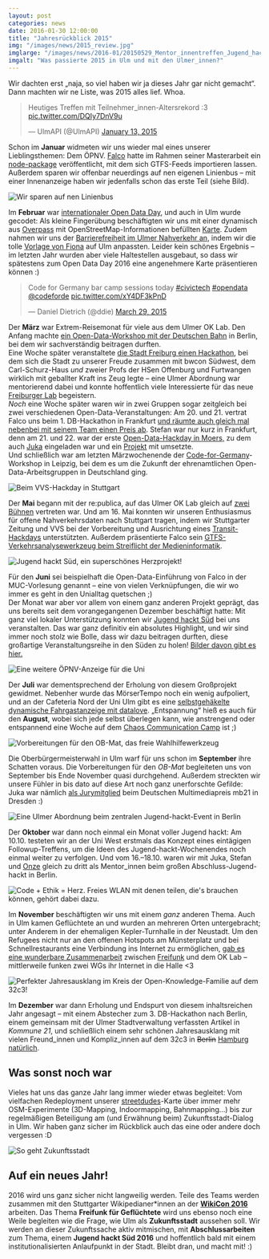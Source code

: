 ```yaml
---
layout: post
categories: news
date: 2016-01-30 12:00:00
title: "Jahresrückblick 2015"
img: "/images/news/2015_review.jpg"
imglarge: "/images/news/2016-01/20150529_Mentor_innentreffen_Jugend_hackt_Sued.jpg"
imgalt: "Was passierte 2015 in Ulm und mit den Ulmer_innen?"
---
```


Wir dachten erst „naja, so viel haben wir ja dieses Jahr gar nicht gemacht“. Dann machten wir ne Liste, was 2015 alles lief. Whoa.

<blockquote class="twitter-tweet" lang="en"><p lang="de" dir="ltr">Heutiges Treffen mit Teilnehmer_innen-Altersrekord :3 <a href="http://t.co/DQIy7DnV9u">pic.twitter.com/DQIy7DnV9u</a></p>&mdash; UlmAPI (@UlmAPI) <a href="https://twitter.com/UlmAPI/status/555066735905505280">January 13, 2015</a></blockquote>
<script async src="//platform.twitter.com/widgets.js" charset="utf-8"></script>

Schon im **Januar** widmeten wir uns wieder mal eines unserer Lieblingsthemen: Dem ÖPNV. [Falco](http://falco.io/) hatte im Rahmen seiner Masterarbeit ein [node-package](https://www.npmjs.com/package/transportation) veröffentlicht, mit dem sich GTFS-Feeds importieren lassen. Außerdem sparen wir offenbar neuerdings auf nen eigenen Linienbus – mit einer Innenanzeige haben wir jedenfalls schon das erste Teil (siehe Bild).

![Wir sparen auf nen Linienbus](/images/news/2016-01/20150327_linienbus.jpg)

Im **Februar** war [internationaler Open Data Day](http://de.opendataday.org/), und auch in Ulm wurde gecodet: Als kleine Fingerübung beschäftigten wir uns mit einer dynamisch aus [Overpass](http://wiki.openstreetmap.org/wiki/Overpass_API) mit OpenStreetMap-Informationen befüllten [Karte](http://www.ulmapi.de/uulm-map). Zudem nahmen wir uns der [Barrierefreiheit im Ulmer Nahverkehr an](http://www.ulmapi.de/access_map/), indem wir die tolle [Vorlage von Fiona](https://github.com/arduina/access_map) auf Ulm anpassten. Leider kein schönes Ergebnis – im letzten Jahr wurden aber viele Haltestellen ausgebaut, so dass wir spätestens zum Open Data Day 2016 eine angenehmere Karte präsentieren können :)

<blockquote class="twitter-tweet" lang="en"><p lang="en" dir="ltr">Code for Germany bar camp sessions today <a href="https://twitter.com/hashtag/civictech?src=hash">#civictech</a> <a href="https://twitter.com/hashtag/opendata?src=hash">#opendata</a> <a href="https://twitter.com/codeforde">@codeforde</a> <a href="http://t.co/xY4DF3kPnD">pic.twitter.com/xY4DF3kPnD</a></p>&mdash; Daniel Dietrich (@ddie) <a href="https://twitter.com/ddie/status/582102331304607745">March 29, 2015</a></blockquote>

Der **März** war Extrem-Reisemonat für viele aus dem Ulmer OK Lab. Den Anfang machte [ein Open-Data-Workshop mit der Deutschen Bahn](http://stefan.bloggt.es/2015/04/vier-wochenenden-voller-open-data/) in Berlin, bei dem wir sachverständig beitragen durften.  
Eine Woche später veranstaltete [die Stadt Freiburg einen Hackathon](https://www.hackathon-freiburg.de/), bei dem sich die Stadt zu unserer Freude zusammen mit bwcon Südwest, dem Carl-Schurz-Haus *und* zweier Profs der HSen Offenburg und Furtwangen wirklich mit geballter Kraft ins Zeug legte – eine Ulmer Abordnung war mentorierend dabei und konnte hoffentlich viele Interessierte für das neue [Freiburger Lab](http://codefor.de/freiburg/) begeistern.  
*Noch* eine Woche später waren wir in zwei Gruppen sogar zeitgleich bei zwei verschiedenen Open-Data-Veranstaltungen: Am 20. und 21. vertrat Falco uns beim 1. DB-Hackathon in Frankfurt [und räumte auch gleich mal nebenbei mit seinem Team einen Preis ab](/news/2015/04/02/datalove-bei-der-bahn.html). Stefan war nur kurz in Frankfurt, denn am 21. und 22. war der erste [Open-Data-Hackday in Moers,](http://hackday.moers.de/) zu dem auch [Juka](https://twitter.com/gruenzeug) eingeladen war und ein [Projekt](http://www.ulmapi.de/MoerserTempo) mit umsetzte.  
Und schließlich war am letzten Märzwochenende der [Code-for-Germany](http://www.codefor.de)-Workshop in Leipzig, bei dem es um die Zukunft der ehrenamtlichen Open-Data-Arbeitsgruppen in Deutschland ging.

![Beim VVS-Hackday in Stuttgart](/images/news/2016-01/20150516_VVS-Hackday_Stuttgart.jpg)

Der **Mai** begann mit der re:publica, auf das Ulmer OK Lab gleich auf [zwei](https://re-publica.de/en/file/republica-2015-code-week-award-digitale-kompetenz-durch-kreatives-programmieren-bei-kindern) [Bühnen](https://re-publica.de/session/public-transit-people-people) vertreten war. Und am 16. Mai konnten wir unseren Enthusiasmus für offene Nahverkehrsdaten nach Stuttgart tragen, indem wir Stuttgarter Zeitung und VVS bei der Vorbereitung und Ausrichtung eines [Transit-Hackdays](http://www.stuttgarter-zeitung.de/openvvs) unterstützten. Außerdem präsentierte Falco sein [GTFS-Verkehrsanalysewerkzeug beim Streiflicht der Medieninformatik](https://www.youtube.com/watch?v=-xGbdpyG-yk).

![Jugend hackt Süd, ein superschönes Herzprojekt!](/images/news/2016-01/20150612_Jugend_hackt_Sued.jpg)

Für den **Juni** sei beispielhaft die Open-Data-Einführung von Falco in der MUC-Vorlesung genannt – eine von vielen Verknüpfungen, die wir wo immer es geht in den Unialltag quetschen ;)  
Der Monat war aber vor allem von einem ganz anderen Projekt geprägt, das uns bereits seit dem vorangegangenen Dezember beschäftigt hatte: Mit ganz viel lokaler Unterstützung konnten wir [Jugend hackt Süd](http://jugendhackt.de/sued) bei uns veranstalten. Das war ganz definitiv ein absolutes Highlight, und wir sind immer noch stolz wie Bolle, dass wir dazu beitragen durften, diese großartige Veranstaltungsreihe in den Süden zu holen! [Bilder davon gibt es hier.](https://www.flickr.com/photos/okfde/sets/72157654508365302)

![Eine weitere ÖPNV-Anzeige für die Uni](/images/news/2016-01/20150702_DFI_Uni_Ulm.jpg)

Der **Juli** war dementsprechend der Erholung von diesem Großprojekt gewidmet. Nebenher wurde das MörserTempo noch ein wenig aufpoliert, und an der Cafeteria Nord der Uni Ulm gibt es eine [selbstgehäkelte dynamische Fahrgastanzeige mit datalove](http://www.uni-ulm.de/stuve/struktur/referate/mobil/einzelansicht-nachrichten/article/verspaetung-hier-siehst-dus.html). „Entspannung“ hieß es auch für den **August**, wobei sich jede selbst überlegen kann, wie anstrengend oder entspannend eine Woche auf dem [Chaos Communication Camp](http://stefan.bloggt.es/2015/08/exzellenzinitiative-cccamp15/) ist ;)

![Vorbereitungen für den OB-Mat, das freie Wahlhilfewerkzeug](/images/news/2016-01/20150907_OB-Mat.jpg)

Die Oberbürgermeisterwahl in Ulm warf für uns schon im **September** ihre Schatten voraus. Die Vorbereitungen für den *OB-Mat* begleiteten uns von September bis Ende November quasi durchgehend. Außerdem streckten wir unsere Fühler in bis dato auf diese Art noch ganz unerforschte Gefilde: Juka war nämlich [als Jurymitglied](https://www.facebook.com/datalove.ulm/photos/a.317962998268826.76261.264350680296725/996753930389726/?type=3&permPage=1) beim Deutschen Multimediapreis mb21 in Dresden :)

![Eine Ulmer Abordnung beim zentralen Jugend-hackt-Event in Berlin](/images/news/2016-01/20151016_Bei_Jugend_hackt_in_Berlin.jpg)

Der **Oktober** war dann noch einmal ein Monat voller Jugend hackt: Am 10.10. testeten wir an der Uni West erstmals das Konzept eines eintägigen Followup-Treffens, um die Ideen des Jugend-hackt-Wochenendes noch einmal weiter zu verfolgen. Und vom 16.–18.10. waren wir mit Juka, Stefan und [Onze](https://twitter.com/on_ze) gleich zu dritt als Mentor\_innen beim großen Abschluss-Jugend-hackt in Berlin.

![Code + Ethik = Herz. Freies WLAN mit denen teilen, die's brauchen können, gehört dabei dazu.](/images/news/2016-01/20151114_freifunk.jpg)

Im **November** beschäftigten wir uns mit einem _ganz_ anderen Thema. Auch in Ulm kamen Geflüchtete an und wurden an mehreren Orten untergebracht; unter Anderem in der ehemaligen Kepler-Turnhalle in der Neustadt. Um den Refugees nicht nur an den offenen Hotspots am Münsterplatz und bei Schnellrestaurants eine Verbindung ins Internet zu ermöglichen, [gab es eine wunderbare Zusammenarbeit](http://stefan.bloggt.es/2015/11/freifunk-fuer-gefluechtete-in-ulm/) zwischen [Freifunk](https://ulm.freifunk.net) und dem OK Lab – mittlerweile funken zwei WGs ihr Internet in die Halle &lt;3

![Perfekter Jahresausklang im Kreis der Open-Knowledge-Familie auf dem 32c3!](/images/news/2016-01/20151230_32c3.jpg)

Im **Dezember** war dann Erholung und Endspurt von diesem inhaltsreichen Jahr angesagt – mit einem Abstecher zum 3. DB-Hackathon nach Berlin, einem gemeinsam mit der Ulmer Stadtverwaltung verfassten Artikel in _Kommune 21_, und schließlich einem sehr schönen Jahresausklang mit vielen Freund\_innen und Kompliz\_innen auf dem 32c3 in <strike>Berlin</strike> [Hamburg natürlich](https://twitter.com/pajowu/status/693474254365523971).

## Was sonst noch war

Vieles hat uns das ganze Jahr lang immer wieder etwas begleitet: Vom vielfachen Redeployment unserer [streetdudes](http://www.ulmapi.de/streetdudes/)-Karte über immer mehr OSM-Experimente (3D-Mapping, Indoormapping, Bahnmapping…) bis zur regelmäßigen Beteiligung am (und Erwähnung beim) Zukunftsstadt-Dialog in Ulm. Wir haben ganz sicher im Rückblick auch das eine oder andere doch vergessen :D

![So geht Zukunftsstadt](/images/news/2016-01/20151111_Zukunftsstadt_Ulm.jpg)

## Auf ein neues Jahr!

2016 wird uns ganz sicher nicht langweilig werden. Teile des Teams werden zusammen mit den Stuttgarter Wikipedianer\*innen an der [**WikiCon 2016**](https://de.wikipedia.org/wiki/Wikipedia:WikiCon_2016) arbeiten. Das Thema **Freifunk für Geflüchtete** wird uns ebenso noch eine Weile begleiten wie die Frage, wie Ulm als **Zukunftsstadt** aussehen soll. Wir werden an dieser Zukunftssache aktiv mitmischen, mit **Abschlussarbeiten** zum Thema, einem **Jugend hackt Süd 2016** und hoffentlich bald mit einem institutionalisierten Anlaufpunkt in der Stadt. Bleibt dran, und macht mit! :)



